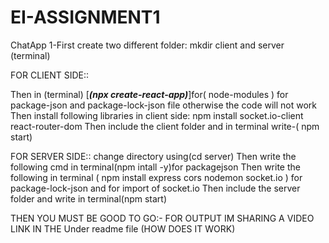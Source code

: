# EI-ASSIGNMENT1
ChatApp
  1-First create two different folder:
  mkdir client and server (terminal)
  
  FOR CLIENT SIDE::
 
  Then in (terminal) [***(npx create-react-app)***]for(  node-modules ) for package-json and package-lock-json file otherwise the code will not work
  Then install following libraries in client side: npm install socket.io-client react-router-dom
  Then include the client folder and in terminal write-( npm start)
  
  FOR SERVER SIDE::
  change directory using(cd server)
  Then write the following cmd in terminal(npm intall -y)for packagejson 
  Then write the following in terminal ( npm install express cors nodemon socket.io ) for package-lock-json and for import of socket.io
  Then include the server folder and write in terminal(npm start)

  THEN YOU MUST BE GOOD TO GO:-
  FOR OUTPUT IM SHARING A VIDEO LINK IN THE Under readme file (HOW DOES IT WORK)
